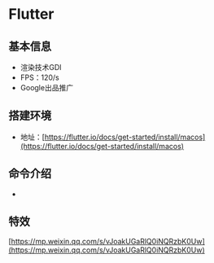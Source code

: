 # Flutter
## 基本信息
* 渲染技术GDI
* FPS：120/s
* Google出品推广

## 搭建环境
* 地址：[https://flutter.io/docs/get-started/install/macos](https://flutter.io/docs/get-started/install/macos)


## 命令介绍
*

## 特效
[https://mp.weixin.qq.com/s/vJoakUGaRlQ0iNQRzbK0Uw](https://mp.weixin.qq.com/s/vJoakUGaRlQ0iNQRzbK0Uw)
